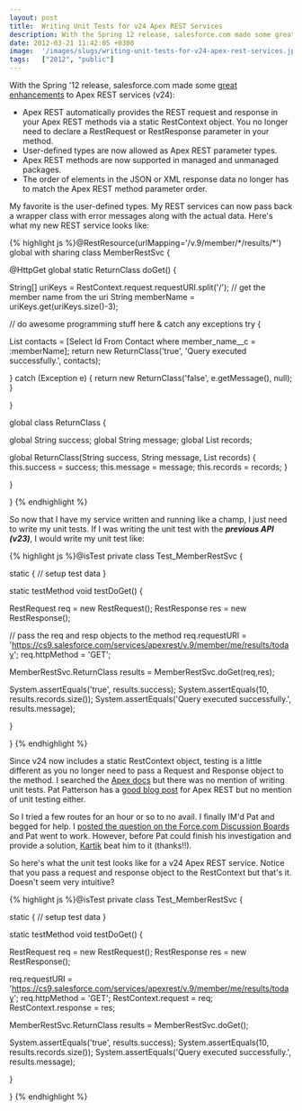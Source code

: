 ```yaml
---
layout: post
title:  Writing Unit Tests for v24 Apex REST Services
description: With the Spring 12 release, salesforce.com made some great enhancements  to Apex REST services (v24)- * Apex REST automatically provides the REST request and response in your Apex  REST methods via a static RestContext object. You no longer need to declare a  RestRequest or RestResponse parameter in your method. * User-defined types are now allowed as Apex REST parameter types. * Apex REST methods are now supported in managed and unmanaged packages. * The order of elements in the JSON or XML res
date: 2012-03-21 11:42:05 +0300
image:  '/images/slugs/writing-unit-tests-for-v24-apex-rest-services.jpg'
tags:   ["2012", "public"]
---
```

<p>With the Spring '12 release, salesforce.com made some <a href="http://developer.force.com/releases/release/Spring12/apex+rest+updates">great enhancements</a> to Apex REST services (v24):</p>
<ul>
<li>Apex REST automatically provides the REST request and response in your Apex REST methods via a static RestContext object. You no longer need to declare a RestRequest or RestResponse parameter in your method.
<li>User-defined types are now allowed as Apex REST parameter types.
<li>Apex REST methods are now supported in managed and unmanaged packages.
<li>The order of elements in the JSON or XML response data no longer has to match the Apex REST method parameter order.</ul>
<p>My favorite is the user-defined types. My REST services can now pass back a wrapper class with error messages along with the actual data. Here's what my new REST service looks like:</p>
{% highlight js %}@RestResource(urlMapping='/v.9/member/*/results/*') 
global with sharing class MemberRestSvc {
 
 @HttpGet 
 global static ReturnClass doGet() {
 
  String[] uriKeys = RestContext.request.requestURI.split('/');
  // get the member name from the uri
  String memberName = uriKeys.get(uriKeys.size()-3);

  // do awesome programming stuff here & catch any exceptions
  try {
 
 List<Contact> contacts = [Select Id From Contact where member_name__c = :memberName];
 return new ReturnClass('true', 'Query executed successfully.', contacts);
  
  } catch (Exception e) {
 return new ReturnClass('false', e.getMessage(), null);
  }

 }

 global class ReturnClass {
  
  global String success;
  global String message;
  global List<Contact> records;
  
  global ReturnClass(String success, String message, List<Contact> records) {
 this.success = success;
 this.message = message;
 this.records = records;
  }
  
 }
  
}
{% endhighlight %}
<p>So now that I have my service written and running like a champ, I just need to write my unit tests. If I was writing the unit test with the <em><strong>previous API (v23)</strong></em>, I would write my unit test like:</p>
{% highlight js %}@isTest
private class Test_MemberRestSvc {
 
 static {
  // setup test data 
 }
 
 static testMethod void testDoGet() {
  
  RestRequest req = new RestRequest(); 
  RestResponse res = new RestResponse();

  // pass the req and resp objects to the method 
  req.requestURI = 'https://cs9.salesforce.com/services/apexrest/v.9/member/me/results/today'; 
  req.httpMethod = 'GET';

  MemberRestSvc.ReturnClass results = MemberRestSvc.doGet(req,res);
  
  System.assertEquals('true', results.success);
  System.assertEquals(10, results.records.size());
  System.assertEquals('Query executed successfully.', results.message);
 
 }
 
}
{% endhighlight %}
<p>Since v24 now includes a static RestContext object, testing is a little different as you no longer need to pass a Request and Response object to the method. I searched the <a href="http://www.salesforce.com/us/developer/docs/apexcode/index.htm">Apex docs</a> but there was no mention of writing unit tests. Pat Patterson has a <a href="http://blogs.developerforce.com/developer-relations/2012/02/quick-tip-public-restful-web-services-on-force-com-sites.html">good blog post</a> for Apex REST but no mention of unit testing either.</p>
<p>So I tried a few routes for an hour or so to no avail. I finally IM'd Pat and begged for help. I <a href="http://boards.developerforce.com/t5/REST-API-Integration/How-to-unit-test-v24-Apex-REST-classes/td-p/414759">posted the question on the Force.com Discussion Boards</a> and Pat went to work. However, before Pat could finish his investigation and provide a solution, <a href="http://boards.developerforce.com/t5/user/viewprofilepage/user-id/57763">Kartik</a> beat him to it (thanks!!).</p>
<p>So here's what the unit test looks like for a v24 Apex REST service. Notice that you pass a request and response object to the RestContext but that's it. Doesn't seem very intuitive?</p>
{% highlight js %}@isTest
private class Test_MemberRestSvc {
 
 static {
  // setup test data 
 }
 
 static testMethod void testDoGet() {
  
  RestRequest req = new RestRequest(); 
  RestResponse res = new RestResponse();
 
  req.requestURI = 'https://cs9.salesforce.com/services/apexrest/v.9/member/me/results/today'; 
  req.httpMethod = 'GET';
  RestContext.request = req;
  RestContext.response = res;

  MemberRestSvc.ReturnClass results = MemberRestSvc.doGet();
  
  System.assertEquals('true', results.success);
  System.assertEquals(10, results.records.size());
  System.assertEquals('Query executed successfully.', results.message);
 
 }
 
}
{% endhighlight %}

